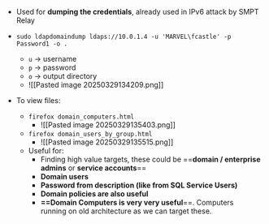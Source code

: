 - Used for **dumping the credentials**, already used in IPv6 attack by SMPT Relay
- `sudo ldapdomaindump ldaps://10.0.1.4 -u 'MARVEL\fcastle' -p Password1 -o .`
	- `u` -> username
	- `p` -> password
	- `o` -> output directory
	- ![[Pasted image 20250329134209.png]]

- To view files:
	- `firefox domain_computers.html `
		- ![[Pasted image 20250329135403.png]]
	- `firefox domain_users_by_group.html`
		- ![[Pasted image 20250329135515.png]]
	- Useful for:
		- Finding high value targets, these could be ==**domain / enterprise admins** or **service accounts**==
		- **Domain users**
		- **Password from description (like from SQL Service Users)**
		- **Domain policies are also useful**
		- **==Domain Computers is very very useful**==. Computers running on old architecture as we can target these.